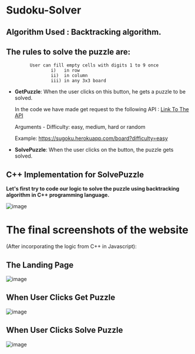 # Sudoku-Solver

## Algorithm Used : Backtracking algorithm.
## The rules to solve the puzzle are:

             User can fill empty cells with digits 1 to 9 once 
                     i)   in row 
                     ii)  in column
                     iii) in any 3x3 board  
- **GetPuzzle**: When the user clicks on this button, he gets a puzzle to be solved.

  In the code we have made get request to the following API :
  [Link To The API](https://sugoku.herokuapp.com/board)
  
  Arguments -
       Difficulty: easy, medium, hard or random
       
  Example:
  https://sugoku.herokuapp.com/board?difficulty=easy
  
- **SolvePuzzle**: When the user clicks on the button, the puzzle gets solved.
## C++ Implementation for SolvePuzzle
**Let's first try to code our logic to solve the puzzle using backtracking algorithm in C++ programming language.**

![image](https://user-images.githubusercontent.com/92745924/167242465-bff61120-f905-472c-b604-d010ae1b8fa5.png)

# The final screenshots of the website 
(After incorporating the logic from C++ in Javascript):

## The Landing Page
![image](https://user-images.githubusercontent.com/92745924/167245453-d4e06817-f67e-41d7-a99f-dbbfab675d0c.png)

## When User Clicks Get Puzzle
![image](https://user-images.githubusercontent.com/92745924/167245466-70f09fe8-7405-4585-b46f-096c337a0062.png)

## When User Clicks Solve Puzzle
![image](https://user-images.githubusercontent.com/92745924/167245481-f04aedc2-bbf9-4cb2-97cc-1555e15f95e6.png)
